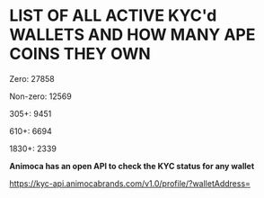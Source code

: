 # LIST OF ALL ACTIVE KYC'd WALLETS AND HOW MANY APE COINS THEY OWN

Zero: 27858

Non-zero: 12569

305+: 9451

610+: 6694

1830+: 2339

**Animoca has an open API to check the KYC status for any wallet**

https://kyc-api.animocabrands.com/v1.0/profile/?walletAddress=